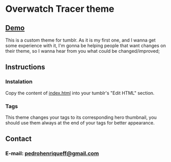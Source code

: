 # Overwatch Tracer theme
## [Demo](http://overwatchthemes.tumblr.com)
This is a custom theme for tumblr. As it is my first one, and I wanna get some experience with it, I'm gonna be helping people that want changes on their theme, so I wanna hear from you what could be changed/improved;



## Instructions
### Instalation
Copy the content of [index.html](https://github.com/pedrohff/overwatchthemes/blob/master/index.html) into your tumblr's "Edit HTML" section.

### Tags
This theme changes your tags to its corresponding hero thumbnail, you should use them always at the end of your tags for better appearance.

## Contact
### E-mail: pedrohenriqueff@gmail.com
